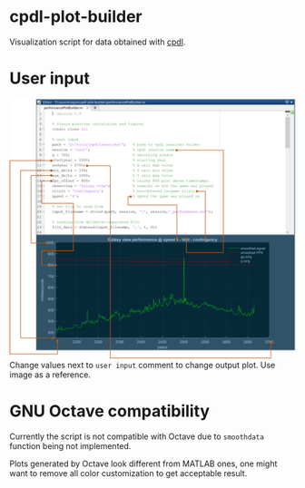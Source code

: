 # cpdl-plot-builder
Visualization script for data obtained with [cpdl](https://github.com/serpentskirt/clausewitz-performance-data-logger).

# User input
![Plot builder setup](manual.png)
Change values next to `user input` comment to change output plot. Use image as a reference.

# GNU Octave compatibility
Currently the script is not compatible with Octave due to `smoothdata` function being not implemented.

Plots generated by Octave look different from MATLAB ones, one might want to remove all color customization to get acceptable result.